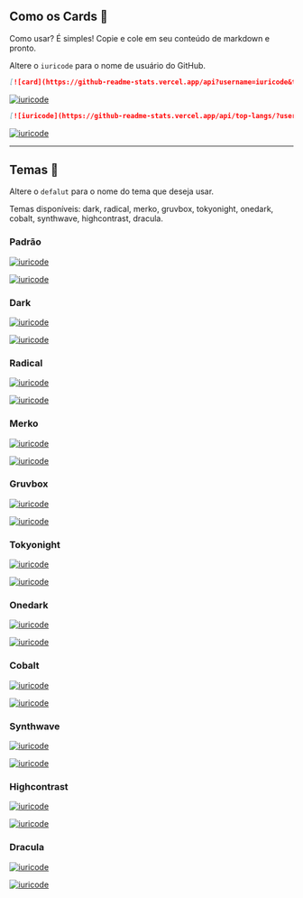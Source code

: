 ## Como os Cards :monocle_face:

Como usar? É simples! Copie e cole em seu conteúdo de markdown e pronto.

Altere o `iuricode` para o nome de usuário do GitHub.


```md
[![card](https://github-readme-stats.vercel.app/api?username=iuricode&theme=default)](https://github.com/iuricode/)
```

[![iuricode](https://github-readme-stats.vercel.app/api?username=iuricode&theme=default)](https://github.com/iuricode/)

```md
[![iuricode](https://github-readme-stats.vercel.app/api/top-langs/?username=iuricode&hide=html&layout=compact&theme=default)](https://github.com/iuricode/)
```

[![iuricode](https://github-readme-stats.vercel.app/api/top-langs/?username=iuricode&hide=html&layout=compact&theme=default)](https://github.com/iuricode/)

---

## Temas :art:

Altere o `defalut` para o nome do tema que deseja usar.

Temas disponíveis: dark, radical, merko, gruvbox, tokyonight, onedark, cobalt, synthwave, highcontrast, dracula.

### Padrão
[![iuricode](https://github-readme-stats.vercel.app/api?username=iuricode&theme=default)](https://github.com/iuricode/)

[![iuricode](https://github-readme-stats.vercel.app/api/top-langs/?username=iuricode&hide=html&layout=compact&theme=default)](https://github.com/iuricode/)

### Dark
[![iuricode](https://github-readme-stats.vercel.app/api?username=iuricode&theme=dark)](https://github.com/iuricode/)

[![iuricode](https://github-readme-stats.vercel.app/api/top-langs/?username=iuricode&hide=html&layout=compact&theme=dark)](https://github.com/iuricode/)

### Radical
[![iuricode](https://github-readme-stats.vercel.app/api?username=iuricode&theme=radical)](https://github.com/iuricode/)

[![iuricode](https://github-readme-stats.vercel.app/api/top-langs/?username=iuricode&hide=html&layout=compact&theme=radical)](https://github.com/iuricode/)

### Merko
[![iuricode](https://github-readme-stats.vercel.app/api?username=iuricode&theme=merko)](https://github.com/iuricode/)

[![iuricode](https://github-readme-stats.vercel.app/api/top-langs/?username=iuricode&hide=html&layout=compact&theme=merko)](https://github.com/iuricode/)

### Gruvbox
[![iuricode](https://github-readme-stats.vercel.app/api?username=iuricode&theme=gruvbox)](https://github.com/iuricode/)

[![iuricode](https://github-readme-stats.vercel.app/api/top-langs/?username=iuricode&hide=html&layout=compact&theme=gruvbox)](https://github.com/iuricode/)

### Tokyonight
[![iuricode](https://github-readme-stats.vercel.app/api?username=iuricode&theme=tokyonight)](https://github.com/iuricode/)

[![iuricode](https://github-readme-stats.vercel.app/api/top-langs/?username=iuricode&hide=html&layout=compact&theme=tokyonight)](https://github.com/iuricode/)

### Onedark
[![iuricode](https://github-readme-stats.vercel.app/api?username=iuricode&theme=onedark)](https://github.com/iuricode/)

[![iuricode](https://github-readme-stats.vercel.app/api/top-langs/?username=iuricode&hide=html&layout=compact&theme=onedark)](https://github.com/iuricode/)

### Cobalt
[![iuricode](https://github-readme-stats.vercel.app/api?username=iuricode&theme=cobalt)](https://github.com/iuricode/)

[![iuricode](https://github-readme-stats.vercel.app/api/top-langs/?username=iuricode&hide=html&layout=compact&theme=cobalt)](https://github.com/iuricode/)

### Synthwave
[![iuricode](https://github-readme-stats.vercel.app/api?username=iuricode&theme=synthwave)](https://github.com/iuricode/)

[![iuricode](https://github-readme-stats.vercel.app/api/top-langs/?username=iuricode&hide=html&layout=compact&theme=synthwave)](https://github.com/iuricode/)

### Highcontrast
[![iuricode](https://github-readme-stats.vercel.app/api?username=iuricode&theme=highcontrast)](https://github.com/iuricode/)

[![iuricode](https://github-readme-stats.vercel.app/api/top-langs/?username=iuricode&hide=html&layout=compact&theme=highcontrast)](https://github.com/iuricode/)

### Dracula
[![iuricode](https://github-readme-stats.vercel.app/api?username=iuricode&theme=dracula)](https://github.com/iuricode/) 

[![iuricode](https://github-readme-stats.vercel.app/api/top-langs/?username=iuricode&hide=html&layout=compact&theme=dracula)](https://github.com/iuricode/)
